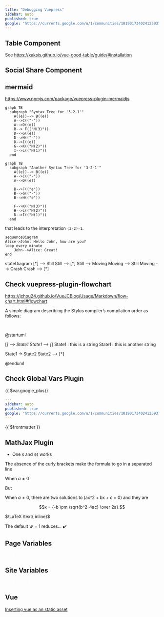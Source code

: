 ```yaml
---
title: "Debugging Vuepress"
sidebar: auto
published: true
google: "https://currents.google.com/u/1/communities/101901734024125937720"
---
```


## Table Component

See <https://xaksis.github.io/vue-good-table/guide/#installation>

<Tabla></Tabla>


## Social Share Component

<social-share :networks="['wechat', 'qq', 'twitter', 'facebook', 'weibo', 'email', 'pinterest']" />

## mermaid

<https://www.npmjs.com/package/vuepress-plugin-mermaidjs>

```mermaid
graph TB
  subgraph "Syntax Tree for '3-2-1'"
    A((e))--> B((e))
    A-->C(("-"))
    A-->D((e))
    B--> F(("N(3)"))
    D-->G((e))
    D-->H(("-"))
    D-->I((e))
    G-->K(("N(2)"))
    I-->L(("N(1)"))
  end
```

```mermaid
graph TB
  subgraph "Another Syntax Tree for '3-2-1'"
    A((e))--> B((e))
    A-->C(("-"))
    A-->D((e))

    B-->F(("e"))
    B-->G(("-"))
    B-->H(("e"))

    F-->K(("N(3)"))
    H-->L(("N(2)"))
    D-->I(("N(1)"))
  end
```
that leads to the interpretation `(3-2)-1`.

```mermaid
sequenceDiagram
Alice->John: Hello John, how are you?
loop every minute
    John-->Alice: Great!
end
```


<mermaid>
stateDiagram
    [*] --> Still
    Still --> [*]
    Still --> Moving
    Moving --> Still
    Moving --> Crash
    Crash --> [*]
</mermaid>

## Check vuepress-plugin-flowchart

<https://jchou24.github.io/VueJCBlog/Usage/Markdown/flow-chart.html#flowchart>

A simple diagram describing the Stylus compiler’s compilation order as follows:

<br>

@startuml

[*] --> State1
State1 --> [*]
State1 : this is a string
State1 : this is another string

State1 -> State2
State2 --> [*]

@enduml

## Check Global Vars Plugin


{{ $var.google_plus}}

```yml
---
sidebar: auto
published: true
google: "https://currents.google.com/u/1/communities/101901734024125937720"
---
```

{{ $frontmatter }}

## MathJax Plugin

* One `$` and `$$` works 

The absence of the curly brackets make the formula to go in a separated line

When $a \ne 0$

But 

When $a\ne{}0$, there are two solutions to \(ax^2 + bx + c = 0\) and they are


$$x = {-b \pm \sqrt{b^2-4ac} \over 2a}.$$

$\LaTeX \text{ inline}$

The default $w=1$ reduces... ✔️

## Page Variables

<div style="color:white" class="language-js">
<pre>
{{ $page }}
</pre>
</div>

## Site Variables

<div style="color:white" class="language-js">
<pre>
{{ $site}}
</pre>
</div>

## Vue

[Inserting vue as an static asset](/solution.html)